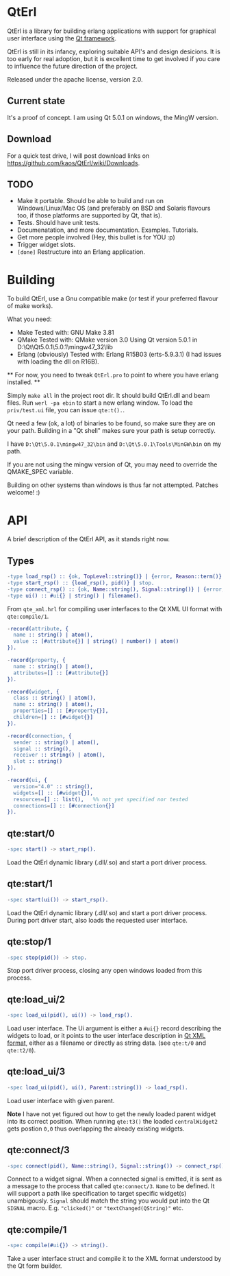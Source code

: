 QtErl
=====

QtErl is a library for building erlang applications with support for graphical
user interface using the [Qt framework](http://qt-project.org/).

QtErl is still in its infancy, exploring suitable API's and design desicions.
It is too early for real adoption, but it is excellent time to get involved
if you care to influence the future direction of the project.

Released under the apache license, version 2.0.


Current state
-------------

It's a proof of concept. I am using Qt 5.0.1 on windows, the MingW version.


Download
--------

For a quick test drive, I will post download links on https://github.com/kaos/QtErl/wiki/Downloads.


TODO
----

* Make it portable. Should be able to build and run on Windows/Linux/Mac OS (and preferably on BSD and Solaris flavours too, if those platforms are supported by Qt, that is).
* Tests. Should have unit tests.
* Documenatation, and more documentation. Examples. Tutorials.
* Get more people involved (Hey, this bullet is for YOU :p)
* Trigger widget slots.
* `[done]` Restructure into an Erlang application.


Building
========

To build QtErl, use a Gnu compatible make (or test if your preferred flavour of make works).

What you need:

- Make
    Tested with: GNU Make 3.81
- QMake
    Tested with: QMake version 3.0
    Using Qt version 5.0.1 in D:\Qt\Qt5.0.1\5.0.1\mingw47_32\lib
- Erlang (obviously)
    Tested with: Erlang R15B03 (erts-5.9.3.1) (I had issues with loading the dll on R16B).

** For now, you need to tweak `QtErl.pro` to point to where you have erlang installed. **

Simply `make all` in the project root dir. It should build QtErl.dll and beam files.
Run `werl -pa ebin` to start a new erlang window. To load the `priv/test.ui` file, you can issue `qte:t().`.

Qt need a few (ok, a lot) of binaries to be found, so make sure they are on your path.
Building in a "Qt shell" makes sure your path is setup correctly.

I have `D:\Qt\5.0.1\mingw47_32\bin` and `D:\Qt\5.0.1\Tools\MinGW\bin` on my path.

If you are not using the mingw version of Qt, you may need to override the QMAKE_SPEC variable.

Building on other systems than windows is thus far not attempted. Patches welcome! :)


API
===

A brief description of the QtErl API, as it stands right now.


Types
-----

```erlang
-type load_rsp() :: {ok, TopLevel::string()} | {error, Reason::term()}.
-type start_rsp() :: {load_rsp(), pid()} | stop.
-type connect_rsp() :: {ok, Name::string(), Signal::string()} | {error, Name::string(), Signal::string()}.
-type ui() :: #ui{} | string() | filename().
```

From `qte_xml.hrl` for compiling user interfaces to the Qt XML UI format with `qte:compile/1`.

```erlang
-record(attribute, {
  name :: string() | atom(),
  value :: [#attribute{}] | string() | number() | atom()
}).

-record(property, {
  name :: string() | atom(),
  attributes=[] :: [#attribute{}]
}).

-record(widget, {
  class :: string() | atom(),
  name :: string() | atom(),
  properties=[] :: [#property{}],
  children=[] :: [#widget{}]
}).

-record(connection, {
  sender :: string() | atom(),
  signal :: string(),
  receiver :: string() | atom(),
  slot :: string()
}).

-record(ui, {
  version="4.0" :: string(),
  widgets=[] :: [#widget{}],
  resources=[] :: list(),   %% not yet specified nor tested
  connections=[] :: [#connection{}]
}).
```


qte:start/0
-----------

```erlang
-spec start() -> start_rsp().
```

Load the QtErl dynamic library (.dll/.so) and start a port driver process.


qte:start/1
-----------

```erlang
-spec start(ui()) -> start_rsp().
```

Load the QtErl dynamic library (.dll/.so) and start a port driver process.
During port driver start, also loads the requested user interface.


qte:stop/1
----------

```erlang
-spec stop(pid()) -> stop.
```

Stop port driver process, closing any open windows loaded from this process.


qte:load_ui/2
-------------

```erlang
-spec load_ui(pid(), ui()) -> load_rsp().
```

Load user interface. The Ui argument is either a `#ui{}` record describing the widgets to load,
or it points to the user interface description in [Qt XML format](http://qt-project.org/doc/qt-4.8/designer-ui-file-format.html),
either as a filename or directly as string data. (see `qte:t/0` and `qte:t2/0`).


qte:load_ui/3
-------------

```erlang
-spec load_ui(pid(), ui(), Parent::string()) -> load_rsp().
```

Load user interface with given parent.

**Note** I have not yet figured out how to get the newly loaded parent widget into its correct position.
When running `qte:t3()` the loaded `centralWidget2` gets postion `0,0` thus overlapping the already existing widgets.


qte:connect/3
-------------

```erlang
-spec connect(pid(), Name::string(), Signal::string()) -> connect_rsp().
```

Connect to a widget signal. When a connected signal is emitted, it is sent as a message to the process that called `qte:connect/3`.
`Name` to be defined. It will support a path like specification to target specific widget(s) unambigously.
`Signal` should match the string you would put into the Qt `SIGNAL` macro. E.g. `"clicked()"` or `"textChanged(QString)"` etc.


qte:compile/1
-------------

```erlang
-spec compile(#ui{}) -> string().
```

Take a user interface struct and compile it to the XML format understood by the Qt form builder.
